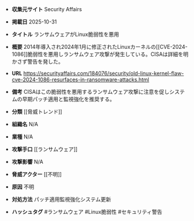 - **収集元サイト**
Security Affairs

- **掲載日**
2025-10-31

- **タイトル**
ランサムウェアがLinux脆弱性を悪用

- **概要**
2014年導入され2024年1月に修正されたLinuxカーネルの[[CVE-2024-1086]]脆弱性を悪用しランサムウェア攻撃が発生している。CISAは詳細を明かさず警告を発した。

- **URL**
https://securityaffairs.com/184076/security/old-linux-kernel-flaw-cve-2024-1086-resurfaces-in-ransomware-attacks.html

- **備考**
CISAはこの脆弱性を悪用するランサムウェア攻撃に注意を促しシステムの早期パッチ適用と監視強化を推奨する。

- **分類**
[[脅威トレンド]]

- **組織名**
N/A

- **業種**
N/A

- **攻撃手口**
[[ランサムウェア]]

- **攻撃影響**
N/A

- **脅威アクター**
[[不明]]

- **原因**
不明

- **対処方法**
パッチ適用監視強化システム更新

- **ハッシュタグ**
#ランサムウェア #Linux脆弱性 #セキュリティ警告

